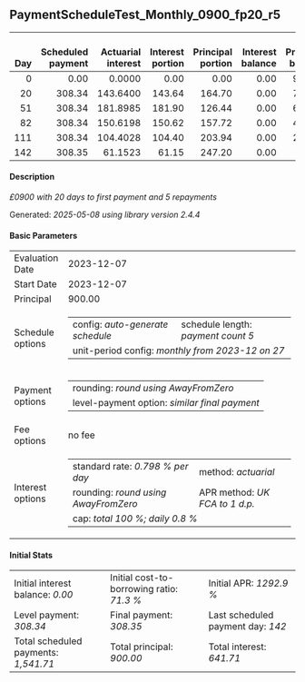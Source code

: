 <h2>PaymentScheduleTest_Monthly_0900_fp20_r5</h2>
<table>
    <thead style="vertical-align: bottom;">
        <th style="text-align: right;">Day</th>
        <th style="text-align: right;">Scheduled payment</th>
        <th style="text-align: right;">Actuarial interest</th>
        <th style="text-align: right;">Interest portion</th>
        <th style="text-align: right;">Principal portion</th>
        <th style="text-align: right;">Interest balance</th>
        <th style="text-align: right;">Principal balance</th>
        <th style="text-align: right;">Total actuarial interest</th>
        <th style="text-align: right;">Total interest</th>
        <th style="text-align: right;">Total principal</th>
    </thead>
    <tr style="text-align: right;">
        <td class="ci00">0</td>
        <td class="ci01" style="white-space: nowrap;">0.00</td>
        <td class="ci02">0.0000</td>
        <td class="ci03">0.00</td>
        <td class="ci04">0.00</td>
        <td class="ci05">0.00</td>
        <td class="ci06">900.00</td>
        <td class="ci07">0.0000</td>
        <td class="ci08">0.00</td>
        <td class="ci09">0.00</td>
    </tr>
    <tr style="text-align: right;">
        <td class="ci00">20</td>
        <td class="ci01" style="white-space: nowrap;">308.34</td>
        <td class="ci02">143.6400</td>
        <td class="ci03">143.64</td>
        <td class="ci04">164.70</td>
        <td class="ci05">0.00</td>
        <td class="ci06">735.30</td>
        <td class="ci07">143.6400</td>
        <td class="ci08">143.64</td>
        <td class="ci09">164.70</td>
    </tr>
    <tr style="text-align: right;">
        <td class="ci00">51</td>
        <td class="ci01" style="white-space: nowrap;">308.34</td>
        <td class="ci02">181.8985</td>
        <td class="ci03">181.90</td>
        <td class="ci04">126.44</td>
        <td class="ci05">0.00</td>
        <td class="ci06">608.86</td>
        <td class="ci07">325.5385</td>
        <td class="ci08">325.54</td>
        <td class="ci09">291.14</td>
    </tr>
    <tr style="text-align: right;">
        <td class="ci00">82</td>
        <td class="ci01" style="white-space: nowrap;">308.34</td>
        <td class="ci02">150.6198</td>
        <td class="ci03">150.62</td>
        <td class="ci04">157.72</td>
        <td class="ci05">0.00</td>
        <td class="ci06">451.14</td>
        <td class="ci07">476.1583</td>
        <td class="ci08">476.16</td>
        <td class="ci09">448.86</td>
    </tr>
    <tr style="text-align: right;">
        <td class="ci00">111</td>
        <td class="ci01" style="white-space: nowrap;">308.34</td>
        <td class="ci02">104.4028</td>
        <td class="ci03">104.40</td>
        <td class="ci04">203.94</td>
        <td class="ci05">0.00</td>
        <td class="ci06">247.20</td>
        <td class="ci07">580.5611</td>
        <td class="ci08">580.56</td>
        <td class="ci09">652.80</td>
    </tr>
    <tr style="text-align: right;">
        <td class="ci00">142</td>
        <td class="ci01" style="white-space: nowrap;">308.35</td>
        <td class="ci02">61.1523</td>
        <td class="ci03">61.15</td>
        <td class="ci04">247.20</td>
        <td class="ci05">0.00</td>
        <td class="ci06">0.00</td>
        <td class="ci07">641.7135</td>
        <td class="ci08">641.71</td>
        <td class="ci09">900.00</td>
    </tr>
</table>
<h4>Description</h4>
<p><i>£0900 with 20 days to first payment and 5 repayments</i></p>
<p>Generated: <i>2025-05-08 using library version 2.4.4</i></p>
<h4>Basic Parameters</h4>
<table>
    <tr>
        <td>Evaluation Date</td>
        <td>2023-12-07</td>
    </tr>
    <tr>
        <td>Start Date</td>
        <td>2023-12-07</td>
    </tr>
    <tr>
        <td>Principal</td>
        <td>900.00</td>
    </tr>
    <tr>
        <td>Schedule options</td>
        <td>
            <table>
                <tr>
                    <td>config: <i>auto-generate schedule</i></td>
                    <td>schedule length: <i><i>payment count</i> 5</i></td>
                </tr>
                <tr>
                    <td colspan="2" style="white-space: nowrap;">unit-period config: <i>monthly from 2023-12 on 27</i></td>
                </tr>
            </table>
        </td>
    </tr>
    <tr>
        <td>Payment options</td>
        <td>
            <table>
                <tr>
                    <td>rounding: <i>round using AwayFromZero</i></td>
                </tr>
                <tr>
                    <td>level-payment option: <i>similar&nbsp;final&nbsp;payment</i></td>
                </tr>
            </table>
        </td>
    </tr>
    <tr>
        <td>Fee options</td>
        <td>no fee
        </td>
    </tr>
    <tr>
        <td>Interest options</td>
        <td>
            <table>
                <tr>
                    <td>standard rate: <i>0.798 % per day</i></td>
                    <td>method: <i>actuarial</i></td>
                </tr>
                <tr>
                    <td>rounding: <i>round using AwayFromZero</i></td>
                    <td>APR method: <i>UK FCA to 1 d.p.</i></td>
                </tr>
                <tr>
                    <td colspan="2">cap: <i>total 100 %; daily 0.8 %</td>
                </tr>
            </table>
        </td>
    </tr>
</table>
<h4>Initial Stats</h4>
<table>
    <tr>
        <td>Initial interest balance: <i>0.00</i></td>
        <td>Initial cost-to-borrowing ratio: <i>71.3 %</i></td>
        <td>Initial APR: <i>1292.9 %</i></td>
    </tr>
    <tr>
        <td>Level payment: <i>308.34</i></td>
        <td>Final payment: <i>308.35</i></td>
        <td>Last scheduled payment day: <i>142</i></td>
    </tr>
    <tr>
        <td>Total scheduled payments: <i>1,541.71</i></td>
        <td>Total principal: <i>900.00</i></td>
        <td>Total interest: <i>641.71</i></td>
    </tr>
</table>